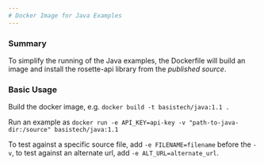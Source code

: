 ```yaml
---
# Docker Image for Java Examples
---
```

### Summary
To simplify the running of the Java examples, the Dockerfile will build an image and install the rosette-api library from the *published source*.

### Basic Usage
Build the docker image, e.g. `docker build -t basistech/java:1.1 .`

Run an example as `docker run -e API_KEY=api-key -v "path-to-java-dir:/source" basistech/java:1.1`

To test against a specific source file, add `-e FILENAME=filename` before the `-v`, to test against an alternate url, add `-e ALT_URL=alternate_url`.